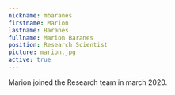 ```yaml
---
nickname: mbaranes
firstname: Marion
lastname: Baranes
fullname: Marion Baranes
position: Research Scientist
picture: marion.jpg
active: true
---
```

Marion joined the Research team in march 2020.